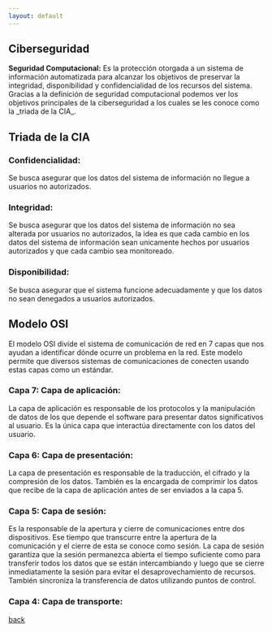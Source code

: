 ```yaml
---
layout: default
---
```


## Ciberseguridad


<div class="cuadro-texto">
   <strong>Seguridad Computacional:</strong> Es la protección otorgada a un sistema de información automatizada para alcanzar los objetivos de preservar la integridad, disponibilidad y confidencialidad de los recursos del sistema.
</div>
Gracias a la definición de seguridad computacional podemos ver los objetivos principales de la ciberseguridad a los cuales se les conoce como la _triada de la CIA_.

## Triada de la CIA

### Confidencialidad:
Se busca asegurar que los datos del sistema de información no llegue a usuarios no autorizados.

### Integridad:
Se busca asegurar que los datos del sistema de información no sea alterada por usuarios no autorizados, la idea es que cada cambio en los datos del sistema de información sean unicamente hechos por usuarios autorizados y que cada cambio sea monitoreado.

### Disponibilidad:
Se busca asegurar que el sistema funcione adecuadamente y que los datos no sean denegados a usuarios autorizados.

## Modelo OSI
El modelo OSI divide el sistema de comunicación de red en 7 capas que nos ayudan a identificar dónde ocurre un problema en la red. Este modelo permite que diversos sistemas de comunicaciones de conecten usando estas capas como un estándar.
### Capa 7: Capa de aplicación:
La capa de aplicación es responsable de los protocolos y la manipulación de datos de los que depende el software para presentar datos significativos al usuario. Es la única capa que interactúa directamente con los datos del usuario.
### Capa 6: Capa de presentación:
 La capa de presentación es responsable de la traducción, el cifrado y la compresión de los datos. También es la encargada de comprimir los datos que recibe de la capa de aplicación antes de ser enviados a la capa 5.
 ### Capa 5: Capa de sesión:
 Es la responsable de la apertura y cierre de comunicaciones entre dos dispositivos. Ese tiempo que transcurre entre la apertura de la comunicación y el cierre de esta se conoce como sesión. La capa de sesión garantiza que la sesión permanezca abierta el tiempo suficiente como para transferir todos los datos que se están intercambiando y luego que se cierre inmediatamente la sesión para evitar el desaprovechamiento de recursos. También sincroniza la transferencia de datos utilizando puntos de control.
 ### Capa 4: Capa de transporte:
 
[back](./) 
